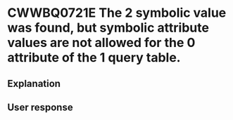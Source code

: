 # CWWBQ0721E The 2 symbolic value was found, but symbolic attribute values are not allowed for the 0 attribute of the 1 query table.

## Explanation

## User response